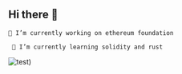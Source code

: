 ## Hi there 👋

<!--
**Villhazee/Villhazee** is a ✨ _special_ ✨ repository because its `README.md` (this file) appears on your GitHub profile.

Here are some ideas to get you started:

- 🔭 I’m currently working on ...
- 🌱 I’m currently learning ...
- 👯 I’m looking to collaborate on ...
- 🤔 I’m looking for help with ...
- 💬 Ask me about ...
- 📫 How to reach me: ...
- 😄 Pronouns: ...
- ⚡ Fun fact: ...
-->
    🔭 I’m currently working on ethereum foundation

     🌱 I’m currently learning solidity and rust
![test](https://media.giphy.com/media/v1.Y2lkPTc5MGI3NjExbG40bDhpeTloOXgxa2xlNG9wcXlsdGZ5emp5bjJreDZrc3RiYnB2YiZlcD12MV9naWZzX3NlYXJjaCZjdD1n/78XCFBGOlS6keY1Bil/giphy.gif))
